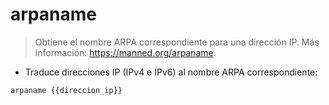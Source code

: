 # arpaname

> Obtiene el nombre ARPA correspondiente para una dirección IP.
> Más información: <https://manned.org/arpaname>.

- Traduce direcciones IP (IPv4 e IPv6) al nombre ARPA correspondiente:

`arpaname {{direccion_ip}}`
